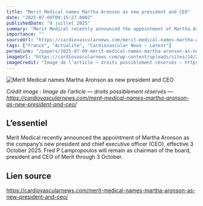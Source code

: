 ```yaml
---
title: "Merit Medical names Martha Aronson as new president and CEO"
date: "2025-07-09T09:15:27.000Z"
publishedDate: "9 juillet 2025"
summary: "Merit Medical recently announced the appointment of Martha Aronson as the company&#8217;s new president and chief executive officer (CEO), effective 3 October 2025. Fred P Lampropoulos will remain as chairman of the board, president and CEO of Merit through 3 October."
importance: ""
sourceUrl: "https://cardiovascularnews.com/merit-medical-names-martha-aronson-as-new-president-and-ceo/"
tags: ["France", "Actualité", "Cardiovascular News — Latest"]
permalink: "/papers/2025-07-09-merit-medical-names-martha-aronson-as-new-president-and-ceo"
imageUrl: "https://cardiovascularnews.com/wp-content/uploads/sites/14/2025/07/Merit-Medical-logo-766x512.jpg"
imageCredit: "Image de l’article — droits possiblement réservés — https://cardiovascularnews.com/merit-medical-names-martha-aronson-as-new-president-and-ceo/"
---
```


![Merit Medical names Martha Aronson as new president and CEO](https://cardiovascularnews.com/wp-content/uploads/sites/14/2025/07/Merit-Medical-logo-766x512.jpg)

*Crédit image : Image de l’article — droits possiblement réservés — https://cardiovascularnews.com/merit-medical-names-martha-aronson-as-new-president-and-ceo/*

## L’essentiel

Merit Medical recently announced the appointment of Martha Aronson as the company&#8217;s new president and chief executive officer (CEO), effective 3 October 2025. Fred P Lampropoulos will remain as chairman of the board, president and CEO of Merit through 3 October.

## Lien source

https://cardiovascularnews.com/merit-medical-names-martha-aronson-as-new-president-and-ceo/
